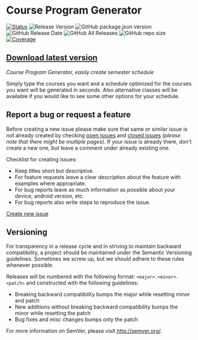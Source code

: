 # Course Program Generator
[![Status](https://img.shields.io/badge/status-working-brightgreen.svg?style=flat)](#)
![Release Version](https://github.com/DenizUgur/CourseProgramGenerator/workflows/Release%20Version/badge.svg)
![GitHub package.json version](https://img.shields.io/github/package-json/v/DenizUgur/CourseProgramGenerator)
![GitHub Release Date](https://img.shields.io/github/release-date/DenizUgur/CourseProgramGenerator)
![GitHub All Releases](https://img.shields.io/github/downloads/DenizUgur/CourseProgramGenerator/total?color=green)
![GitHub repo size](https://img.shields.io/github/repo-size/DenizUgur/CourseProgramGenerator)
[![Coverage](https://img.shields.io/badge/coverage-79.33%25-yellow?style=flat)](#)

**[Download latest version][4]**
----------------

*Course Program Generator, easily create semester schedule*

Simply type the courses you want and a schedule optimized for the courses you want will be generated in seconds. Also alternative classes will be available if you would like to see some other options for your schedule.

Report a bug or request a feature
----------------
Before creating a new issue please make sure that same or similar issue is not already created by checking [open issues][2] and [closed issues][3] *(please note that there might be multiple pages)*. If your issue is already there, don't create a new one, but leave a comment under already existing one.

Checklist for creating issues:

- Keep titles short but descriptive.
- For feature requests leave a clear description about the feature with examples where appropriate.
- For bug reports leave as much information as possible about your device, android version, etc.
- For bug reports also write steps to reproduce the issue.

[Create new issue][1]

Versioning
----------------
For transparency in a release cycle and in striving to maintain backward compatibility, a project should be maintained under the Semantic Versioning guidelines. Sometimes we screw up, but we should adhere to these rules whenever possible.

Releases will be numbered with the following format: `<major>.<minor>.<patch>` and constructed with the following guidelines:
- Breaking backward compatibility bumps the major while resetting minor and patch
- New additions without breaking backward compatibility bumps the minor while resetting the patch
- Bug fixes and misc changes bumps only the patch

For more information on SemVer, please visit http://semver.org/.

[1]: https://github.com/DenizUgur/CourseProgramGenerator/issues/new
[2]: https://github.com/DenizUgur/CourseProgramGenerator/issues?state=open
[3]: https://github.com/DenizUgur/CourseProgramGenerator/issues?state=closed
[4]: https://github.com/DenizUgur/CourseProgramGenerator/releases/latest